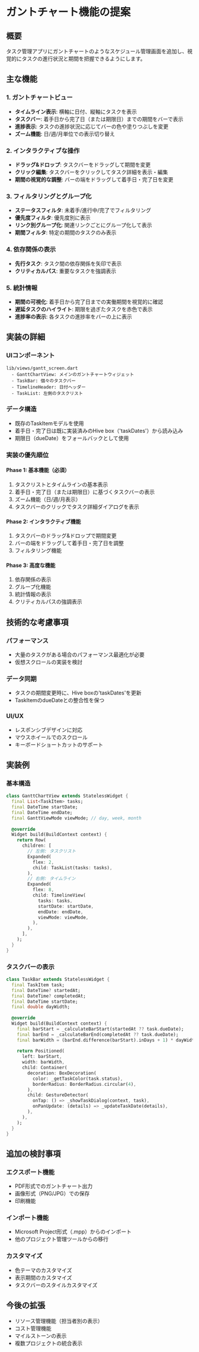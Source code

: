 # ガントチャート機能の提案

## 概要
タスク管理アプリにガントチャートのようなスケジュール管理画面を追加し、視覚的にタスクの進行状況と期間を把握できるようにします。

## 主な機能

### 1. ガントチャートビュー
- **タイムライン表示**: 横軸に日付、縦軸にタスクを表示
- **タスクバー**: 着手日から完了日（または期限日）までの期間をバーで表示
- **進捗表示**: タスクの進捗状況に応じてバーの色や塗りつぶしを変更
- **ズーム機能**: 日/週/月単位での表示切り替え

### 2. インタラクティブな操作
- **ドラッグ&ドロップ**: タスクバーをドラッグして期間を変更
- **クリック編集**: タスクバーをクリックしてタスク詳細を表示・編集
- **期間の視覚的な調整**: バーの端をドラッグして着手日・完了日を変更

### 3. フィルタリングとグループ化
- **ステータスフィルタ**: 未着手/進行中/完了でフィルタリング
- **優先度フィルタ**: 優先度別に表示
- **リンク別グループ化**: 関連リンクごとにグループ化して表示
- **期間フィルタ**: 特定の期間のタスクのみ表示

### 4. 依存関係の表示
- **先行タスク**: タスク間の依存関係を矢印で表示
- **クリティカルパス**: 重要なタスクを強調表示

### 5. 統計情報
- **期間の可視化**: 着手日から完了日までの実働期間を視覚的に確認
- **遅延タスクのハイライト**: 期限を過ぎたタスクを赤色で表示
- **進捗率の表示**: 各タスクの進捗率をバーの上に表示

## 実装の詳細

### UIコンポーネント
```
lib/views/gantt_screen.dart
  - GanttChartView: メインのガントチャートウィジェット
  - TaskBar: 個々のタスクバー
  - TimelineHeader: 日付ヘッダー
  - TaskList: 左側のタスクリスト
```

### データ構造
- 既存のTaskItemモデルを使用
- 着手日・完了日は既に実装済みのHive box（'taskDates'）から読み込み
- 期限日（dueDate）をフォールバックとして使用

### 実装の優先順位

#### Phase 1: 基本機能（必須）
1. タスクリストとタイムラインの基本表示
2. 着手日・完了日（または期限日）に基づくタスクバーの表示
3. ズーム機能（日/週/月表示）
4. タスクバーのクリックでタスク詳細ダイアログを表示

#### Phase 2: インタラクティブ機能
1. タスクバーのドラッグ&ドロップで期間変更
2. バーの端をドラッグして着手日・完了日を調整
3. フィルタリング機能

#### Phase 3: 高度な機能
1. 依存関係の表示
2. グループ化機能
3. 統計情報の表示
4. クリティカルパスの強調表示

## 技術的な考慮事項

### パフォーマンス
- 大量のタスクがある場合のパフォーマンス最適化が必要
- 仮想スクロールの実装を検討

### データ同期
- タスクの期間変更時に、Hive boxの'taskDates'を更新
- TaskItemのdueDateとの整合性を保つ

### UI/UX
- レスポンシブデザインに対応
- マウスホイールでのスクロール
- キーボードショートカットのサポート

## 実装例

### 基本構造
```dart
class GanttChartView extends StatelessWidget {
  final List<TaskItem> tasks;
  final DateTime startDate;
  final DateTime endDate;
  final GanttViewMode viewMode; // day, week, month
  
  @override
  Widget build(BuildContext context) {
    return Row(
      children: [
        // 左側: タスクリスト
        Expanded(
          flex: 2,
          child: TaskList(tasks: tasks),
        ),
        // 右側: タイムライン
        Expanded(
          flex: 8,
          child: TimelineView(
            tasks: tasks,
            startDate: startDate,
            endDate: endDate,
            viewMode: viewMode,
          ),
        ),
      ],
    );
  }
}
```

### タスクバーの表示
```dart
class TaskBar extends StatelessWidget {
  final TaskItem task;
  final DateTime? startedAt;
  final DateTime? completedAt;
  final DateTime startDate;
  final double dayWidth;
  
  @override
  Widget build(BuildContext context) {
    final barStart = _calculateBarStart(startedAt ?? task.dueDate);
    final barEnd = _calculateBarEnd(completedAt ?? task.dueDate);
    final barWidth = (barEnd.difference(barStart).inDays + 1) * dayWidth;
    
    return Positioned(
      left: barStart,
      width: barWidth,
      child: Container(
        decoration: BoxDecoration(
          color: _getTaskColor(task.status),
          borderRadius: BorderRadius.circular(4),
        ),
        child: GestureDetector(
          onTap: () => _showTaskDialog(context, task),
          onPanUpdate: (details) => _updateTaskDate(details),
        ),
      ),
    );
  }
}
```

## 追加の検討事項

### エクスポート機能
- PDF形式でのガントチャート出力
- 画像形式（PNG/JPG）での保存
- 印刷機能

### インポート機能
- Microsoft Project形式（.mpp）からのインポート
- 他のプロジェクト管理ツールからの移行

### カスタマイズ
- 色テーマのカスタマイズ
- 表示期間のカスタマイズ
- タスクバーのスタイルカスタマイズ

## 今後の拡張
- リソース管理機能（担当者別の表示）
- コスト管理機能
- マイルストーンの表示
- 複数プロジェクトの統合表示

